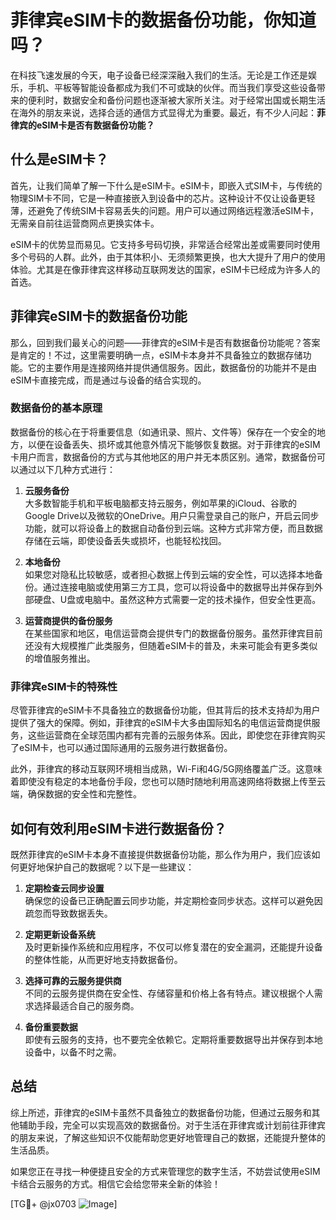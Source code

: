 # 菲律宾eSIM卡的数据备份功能，你知道吗？

在科技飞速发展的今天，电子设备已经深深融入我们的生活。无论是工作还是娱乐，手机、平板等智能设备都成为我们不可或缺的伙伴。而当我们享受这些设备带来的便利时，数据安全和备份问题也逐渐被大家所关注。对于经常出国或长期生活在海外的朋友来说，选择合适的通信方式显得尤为重要。最近，有不少人问起：**菲律宾的eSIM卡是否有数据备份功能？**

## 什么是eSIM卡？

首先，让我们简单了解一下什么是eSIM卡。eSIM卡，即嵌入式SIM卡，与传统的物理SIM卡不同，它是一种直接嵌入到设备中的芯片。这种设计不仅让设备更轻薄，还避免了传统SIM卡容易丢失的问题。用户可以通过网络远程激活eSIM卡，无需亲自前往运营商网点更换实体卡。

eSIM卡的优势显而易见。它支持多号码切换，非常适合经常出差或需要同时使用多个号码的人群。此外，由于其体积小、无须频繁更换，也大大提升了用户的使用体验。尤其是在像菲律宾这样移动互联网发达的国家，eSIM卡已经成为许多人的首选。

## 菲律宾eSIM卡的数据备份功能

那么，回到我们最关心的问题——菲律宾的eSIM卡是否有数据备份功能呢？答案是肯定的！不过，这里需要明确一点，eSIM卡本身并不具备独立的数据存储功能。它的主要作用是连接网络并提供通信服务。因此，数据备份的功能并不是由eSIM卡直接完成，而是通过与设备的结合实现的。

### 数据备份的基本原理

数据备份的核心在于将重要信息（如通讯录、照片、文件等）保存在一个安全的地方，以便在设备丢失、损坏或其他意外情况下能够恢复数据。对于菲律宾的eSIM卡用户而言，数据备份的方式与其他地区的用户并无本质区别。通常，数据备份可以通过以下几种方式进行：

1. **云服务备份**  
   大多数智能手机和平板电脑都支持云服务，例如苹果的iCloud、谷歌的Google Drive以及微软的OneDrive。用户只需登录自己的账户，开启云同步功能，就可以将设备上的数据自动备份到云端。这种方式非常方便，而且数据存储在云端，即使设备丢失或损坏，也能轻松找回。

2. **本地备份**  
   如果您对隐私比较敏感，或者担心数据上传到云端的安全性，可以选择本地备份。通过连接电脑或使用第三方工具，您可以将设备中的数据导出并保存到外部硬盘、U盘或电脑中。虽然这种方式需要一定的技术操作，但安全性更高。

3. **运营商提供的备份服务**  
   在某些国家和地区，电信运营商会提供专门的数据备份服务。虽然菲律宾目前还没有大规模推广此类服务，但随着eSIM卡的普及，未来可能会有更多类似的增值服务推出。

### 菲律宾eSIM卡的特殊性

尽管菲律宾的eSIM卡不具备独立的数据备份功能，但其背后的技术支持却为用户提供了强大的保障。例如，菲律宾的eSIM卡大多由国际知名的电信运营商提供服务，这些运营商在全球范围内都有完善的云服务体系。因此，即使您在菲律宾购买了eSIM卡，也可以通过国际通用的云服务进行数据备份。

此外，菲律宾的移动互联网环境相当成熟，Wi-Fi和4G/5G网络覆盖广泛。这意味着即使没有稳定的本地备份手段，您也可以随时随地利用高速网络将数据上传至云端，确保数据的安全性和完整性。

## 如何有效利用eSIM卡进行数据备份？

既然菲律宾的eSIM卡本身不直接提供数据备份功能，那么作为用户，我们应该如何更好地保护自己的数据呢？以下是一些建议：

1. **定期检查云同步设置**  
   确保您的设备已正确配置云同步功能，并定期检查同步状态。这样可以避免因疏忽而导致数据丢失。

2. **定期更新设备系统**  
   及时更新操作系统和应用程序，不仅可以修复潜在的安全漏洞，还能提升设备的整体性能，从而更好地支持数据备份。

3. **选择可靠的云服务提供商**  
   不同的云服务提供商在安全性、存储容量和价格上各有特点。建议根据个人需求选择最适合自己的服务商。

4. **备份重要数据**  
   即使有云服务的支持，也不要完全依赖它。定期将重要数据导出并保存到本地设备中，以备不时之需。

## 总结

综上所述，菲律宾的eSIM卡虽然不具备独立的数据备份功能，但通过云服务和其他辅助手段，完全可以实现高效的数据备份。对于生活在菲律宾或计划前往菲律宾的朋友来说，了解这些知识不仅能帮助您更好地管理自己的数据，还能提升整体的生活品质。

如果您正在寻找一种便捷且安全的方式来管理您的数字生活，不妨尝试使用eSIM卡结合云服务的方式。相信它会给您带来全新的体验！

[TG💪+ @jx0703 ![Image](https://github.com/user-attachments/assets/dbca1d08-cadb-493c-b0ec-ad6f7a83f270)]